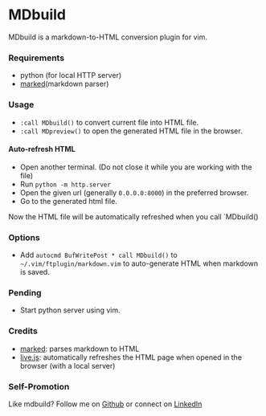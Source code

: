 # MDbuild
MDbuild is a markdown-to-HTML conversion plugin for vim. 

### Requirements
- python (for local HTTP server)
- [marked](https://github.com/markedjs/marked)(markdown parser)

### Usage
- `:call MDbuild()` to convert current file into HTML file.
- `:call MDpreview()` to open the generated HTML file in the browser.

#### Auto-refresh HTML
- Open another terminal. (Do not close it while you are working with the file)
- Run `python -m http.server`
- Open the given url (generally `0.0.0.0:8000`) in the preferred browser.
- Go to the generated html file.

Now the HTML file will be automatically refreshed when you call `MDbuild()

### Options
- Add `autocmd BufWritePost * call MDbuild()` to `~/.vim/ftplugin/markdown.vim` to auto-generate HTML when markdown is saved.

### Pending
- Start python server using vim.

### Credits
- [marked](https://github.com/markedjs/marked): parses markdown to HTML
- [live.js](https://livejs.com/): automatically refreshes the HTML page when opened in the browser (with a local server)

### Self-Promotion
Like mdbuild? Follow me on [Github](https://github.com/kgrewal2/) or connect on [LinkedIn](https://www.linkedin.com/in/ksgrewal/)
